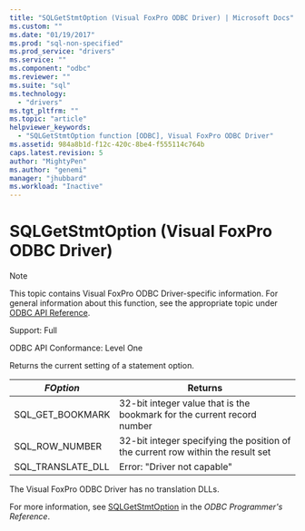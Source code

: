 ```yaml
---
title: "SQLGetStmtOption (Visual FoxPro ODBC Driver) | Microsoft Docs"
ms.custom: ""
ms.date: "01/19/2017"
ms.prod: "sql-non-specified"
ms.prod_service: "drivers"
ms.service: ""
ms.component: "odbc"
ms.reviewer: ""
ms.suite: "sql"
ms.technology: 
  - "drivers"
ms.tgt_pltfrm: ""
ms.topic: "article"
helpviewer_keywords: 
  - "SQLGetStmtOption function [ODBC], Visual FoxPro ODBC Driver"
ms.assetid: 984a8b1d-f12c-420c-8be4-f555114c764b
caps.latest.revision: 5
author: "MightyPen"
ms.author: "genemi"
manager: "jhubbard"
ms.workload: "Inactive"
---
```

# SQLGetStmtOption (Visual FoxPro ODBC Driver)
> [!NOTE]  
>  This topic contains Visual FoxPro ODBC Driver-specific information. For general information about this function, see the appropriate topic under [ODBC API Reference](../../odbc/reference/syntax/odbc-api-reference.md).  
  
 Support: Full  
  
 ODBC API Conformance: Level One  
  
 Returns the current setting of a statement option.  
  
|*FOption*|Returns|  
|---------------|-------------|  
|SQL_GET_BOOKMARK|32-bit integer value that is the bookmark for the current record number|  
|SQL_ROW_NUMBER|32-bit integer specifying the position of the current row within the result set|  
|SQL_TRANSLATE_DLL|Error: "Driver not capable"|  
  
 The Visual FoxPro ODBC Driver has no translation DLLs.  
  
 For more information, see [SQLGetStmtOption](../../odbc/reference/syntax/sqlgetstmtoption-function.md) in the *ODBC Programmer's Reference*.
